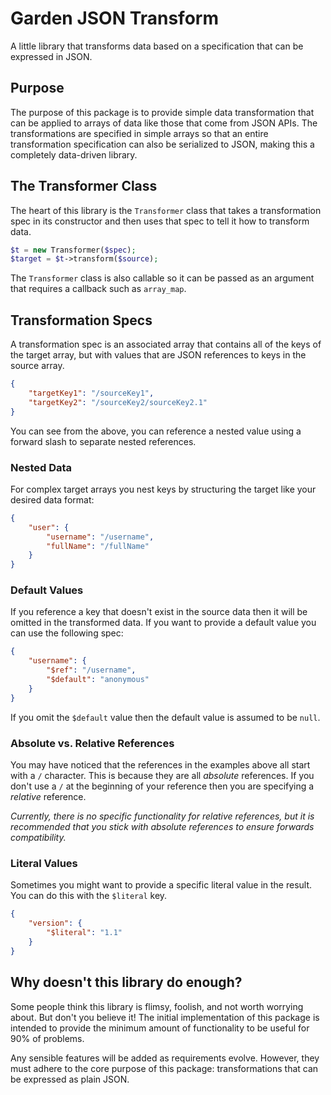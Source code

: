 # Garden JSON Transform

A little library that transforms data based on a specification that can be expressed in JSON.

## Purpose

The purpose of this package is to provide simple data transformation that can be applied to arrays of data like those that come from JSON APIs. The transformations are specified in simple arrays so that an entire transformation specification can also be serialized to JSON, making this a completely data-driven library.

## The Transformer Class

The heart of this library is the `Transformer` class that takes a transformation spec in its constructor and then uses that spec to tell it how to transform data.

```php
$t = new Transformer($spec);
$target = $t->transform($source);
```

The `Transformer` class is also callable so it can be passed as an argument that requires a callback such as `array_map`.

## Transformation Specs

A transformation spec is an associated array that contains all of the keys of the target array, but with values that are JSON references to keys in the source array.

```json
{
    "targetKey1": "/sourceKey1",
    "targetKey2": "/sourceKey2/sourceKey2.1"
}
```

You can see from the above, you can reference a nested value using a forward slash to separate nested references.

### Nested Data

For complex target arrays you nest keys by structuring the target like your desired data format:

```json
{
    "user": {
        "username": "/username",
        "fullName": "/fullName"
    }
}
```

### Default Values

If you reference a key that doesn't exist in the source data then it will be omitted in the transformed data. If you want to provide a default value you can use the following spec:

```json
{
    "username": {
        "$ref": "/username",
        "$default": "anonymous"
    }
}
```

If you omit the `$default` value then the default value is assumed to be `null`.

### Absolute vs. Relative References

You may have noticed that the references in the examples above all start with a `/` character. This is because they are all *absolute* references. If you don't use a `/` at the beginning of your reference then you are specifying a *relative* reference.

*Currently, there is no specific functionality for relative references, but it is recommended that you stick with absolute references to ensure forwards compatibility.*

### Literal Values

Sometimes you might want to provide a specific literal value in the result. You can do this with the `$literal` key.

```json
{
    "version": {
        "$literal": "1.1"
    }
}
```

## Why doesn't this library do enough?

Some people think this library is flimsy, foolish, and not worth worrying about. But don't you believe it! The initial implementation of this package is intended to provide the minimum amount of functionality to be useful for 90% of problems.

Any sensible features will be added as requirements evolve. However, they must adhere to the core purpose of this package: transformations that can be expressed as plain JSON.
